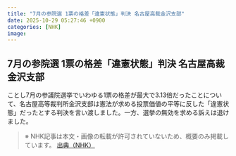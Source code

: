```yaml
---
title: "7月の参院選 1票の格差「違憲状態」判決 名古屋高裁金沢支部"
date: 2025-10-29 05:27:46 +0900
categories: [NHK]
image: 
---
```

## 7月の参院選 1票の格差「違憲状態」判決 名古屋高裁金沢支部

ことし7月の参議院選挙でいわゆる1票の格差が最大で3.13倍だったことについて、名古屋高等裁判所金沢支部は憲法が求める投票価値の平等に反した「違憲状態」だったとする判決を言い渡しました。一方、選挙の無効を求める訴えは退けました。

> ※ NHK記事は本文・画像の転載が許可されていないため、概要のみ掲載しています。
[出典（NHK）](http://www3.nhk.or.jp/news/html/20251029/k10014962211000.html)

